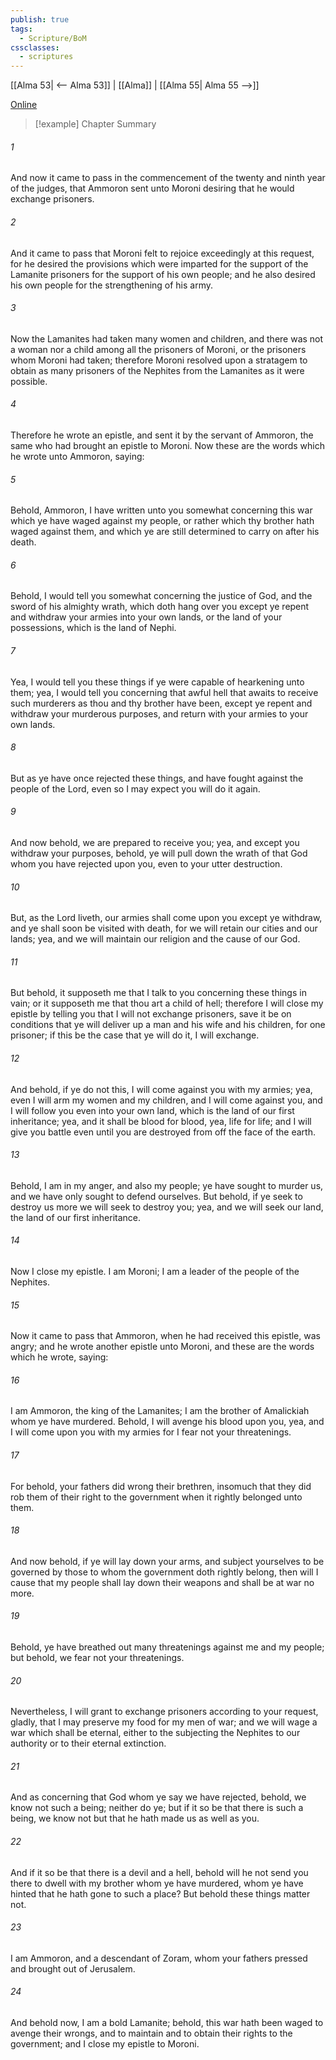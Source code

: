 ```yaml
---
publish: true
tags:
  - Scripture/BoM
cssclasses:
  - scriptures
---
```

[[Alma 53| <-- Alma 53]] | [[Alma]] | [[Alma 55| Alma 55 -->]]

[Online](https://churchofjesuschrist.org/study/scriptures/bofm/alma/54?lang=eng)

>[!example] Chapter Summary
>
###### 1
And now it came to pass in the commencement of the twenty and ninth year of the judges, that Ammoron sent unto Moroni desiring that he would exchange prisoners.
###### 2
And it came to pass that Moroni felt to rejoice exceedingly at this request, for he desired the provisions which were imparted for the support of the Lamanite prisoners for the support of his own people; and he also desired his own people for the strengthening of his army.
###### 3
Now the Lamanites had taken many women and children, and there was not a woman nor a child among all the prisoners of Moroni, or the prisoners whom Moroni had taken; therefore Moroni resolved upon a stratagem to obtain as many prisoners of the Nephites from the Lamanites as it were possible.
###### 4
Therefore he wrote an epistle, and sent it by the servant of Ammoron, the same who had brought an epistle to Moroni. Now these are the words which he wrote unto Ammoron, saying:
###### 5
Behold, Ammoron, I have written unto you somewhat concerning this war which ye have waged against my people, or rather which thy brother hath waged against them, and which ye are still determined to carry on after his death.
###### 6
Behold, I would tell you somewhat concerning the justice of God, and the sword of his almighty wrath, which doth hang over you except ye repent and withdraw your armies into your own lands, or the land of your possessions, which is the land of Nephi.
###### 7
Yea, I would tell you these things if ye were capable of hearkening unto them; yea, I would tell you concerning that awful hell that awaits to receive such murderers as thou and thy brother have been, except ye repent and withdraw your murderous purposes, and return with your armies to your own lands.
###### 8
But as ye have once rejected these things, and have fought against the people of the Lord, even so I may expect you will do it again.
###### 9
And now behold, we are prepared to receive you; yea, and except you withdraw your purposes, behold, ye will pull down the wrath of that God whom you have rejected upon you, even to your utter destruction.
###### 10
But, as the Lord liveth, our armies shall come upon you except ye withdraw, and ye shall soon be visited with death, for we will retain our cities and our lands; yea, and we will maintain our religion and the cause of our God.
###### 11
But behold, it supposeth me that I talk to you concerning these things in vain; or it supposeth me that thou art a child of hell; therefore I will close my epistle by telling you that I will not exchange prisoners, save it be on conditions that ye will deliver up a man and his wife and his children, for one prisoner; if this be the case that ye will do it, I will exchange.
###### 12
And behold, if ye do not this, I will come against you with my armies; yea, even I will arm my women and my children, and I will come against you, and I will follow you even into your own land, which is the land of our first inheritance; yea, and it shall be blood for blood, yea, life for life; and I will give you battle even until you are destroyed from off the face of the earth.
###### 13
Behold, I am in my anger, and also my people; ye have sought to murder us, and we have only sought to defend ourselves. But behold, if ye seek to destroy us more we will seek to destroy you; yea, and we will seek our land, the land of our first inheritance.
###### 14
Now I close my epistle. I am Moroni; I am a leader of the people of the Nephites.
###### 15
Now it came to pass that Ammoron, when he had received this epistle, was angry; and he wrote another epistle unto Moroni, and these are the words which he wrote, saying:
###### 16
I am Ammoron, the king of the Lamanites; I am the brother of Amalickiah whom ye have murdered. Behold, I will avenge his blood upon you, yea, and I will come upon you with my armies for I fear not your threatenings.
###### 17
For behold, your fathers did wrong their brethren, insomuch that they did rob them of their right to the government when it rightly belonged unto them.
###### 18
And now behold, if ye will lay down your arms, and subject yourselves to be governed by those to whom the government doth rightly belong, then will I cause that my people shall lay down their weapons and shall be at war no more.
###### 19
Behold, ye have breathed out many threatenings against me and my people; but behold, we fear not your threatenings.
###### 20
Nevertheless, I will grant to exchange prisoners according to your request, gladly, that I may preserve my food for my men of war; and we will wage a war which shall be eternal, either to the subjecting the Nephites to our authority or to their eternal extinction.
###### 21
And as concerning that God whom ye say we have rejected, behold, we know not such a being; neither do ye; but if it so be that there is such a being, we know not but that he hath made us as well as you.
###### 22
And if it so be that there is a devil and a hell, behold will he not send you there to dwell with my brother whom ye have murdered, whom ye have hinted that he hath gone to such a place? But behold these things matter not.
###### 23
I am Ammoron, and a descendant of Zoram, whom your fathers pressed and brought out of Jerusalem.
###### 24
And behold now, I am a bold Lamanite; behold, this war hath been waged to avenge their wrongs, and to maintain and to obtain their rights to the government; and I close my epistle to Moroni.



